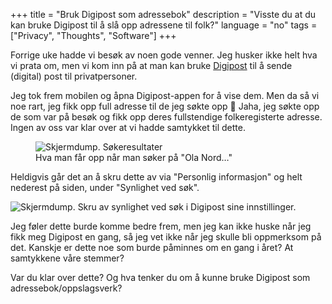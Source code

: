 +++
title = "Bruk Digipost som adressebok"
description = "Visste du at du kan bruke Digipost til å slå opp adressene til folk?"
language = "no"
tags = ["Privacy", "Thoughts", "Software"]
+++

Forrige uke hadde vi besøk av noen gode venner. Jeg husker ikke helt hva vi
prata om, men vi kom inn på at man kan bruke
[Digipost](https://www.digipost.no/) til å sende (digital) post til
privatpersoner.

Jeg tok frem mobilen og åpna Digipost-appen for å vise dem. Men da så vi noe
rart, jeg fikk opp full adresse til de jeg søkte opp 🤔 Jaha, jeg søkte opp de
som var på besøk og fikk opp deres fullstendige folkeregisterte adresse. Ingen
av oss var klar over at vi hadde samtykket til dette.

<figure>
  <img
    src="/img/blog/2024-01-23-bruk-digipost-som-adressebok/search.webp"
    alt="Skjermdump. Søkeresultater">
  <figcaption>
    Hva man får opp når man søker på "Ola Nord…"
  </figcaption>
</figure>

Heldigvis går det an å skru dette av via "Personlig informasjon" og helt
nederest på siden, under "Synlighet ved søk".

<img
  src="/img/blog/2024-01-23-bruk-digipost-som-adressebok/permission.webp"
  alt="Skjermdump. Skru av synlighet ved søk i Digipost sine innstillinger.">

Jeg føler dette burde komme bedre frem, men jeg kan ikke huske når jeg fikk meg
Digipost en gang, så jeg vet ikke når jeg skulle bli oppmerksom på det. Kanskje
er dette noe som burde påminnes om en gang i året? At samtykkene våre stemmer?

Var du klar over dette? Og hva tenker du om å kunne bruke Digipost som
adressebok/oppslagsverk?
